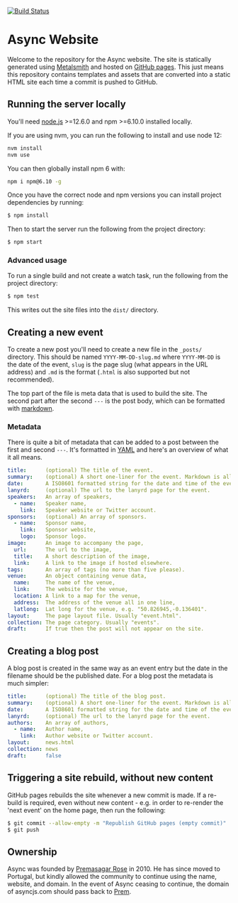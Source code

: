 [![Build Status](https://travis-ci.org/asyncjs/async-website.svg?branch=master)](https://travis-ci.org/asyncjs/async-website)

# Async Website

Welcome to the repository for the Async website. The site is statically generated using [Metalsmith][#metalsmith] and hosted on [GitHub pages][#gh-pages]. This just means this repository contains templates and assets that are converted into a static HTML site each time a commit is pushed to GitHub.

## Running the server locally

You'll need [node.js][#nodejs] >=12.6.0 and npm >=6.10.0 installed locally.

If you are using nvm, you can run the following to install and use node 12:

```bash
nvm install
nvm use
```

You can then globally install npm 6 with:

```bash
npm i npm@6.10 -g
```

Once you have the correct node and npm versions you can install project dependencies by running:

```bash
$ npm install
```

Then to start the server run the following from the project directory:

```bash
$ npm start
```

### Advanced usage

To run a single build and not create a watch task, run the following from the project directory:

```bash
$ npm test
```

This writes out the site files into the `dist/` directory.

## Creating a new event

To create a new post you'll need to create a new file in the `_posts/` directory. This should be named `YYYY-MM-DD-slug.md` where `YYYY-MM-DD` is the date of the event, `slug` is the page slug (what appears in the URL address) and `.md` is the format (`.html` is also supported but not recommended).

The top part of the file is meta data that is used to build the site. The second part after the second `---` is the post body, which can be formatted with [markdown][#md].

### Metadata

There is quite a bit of metadata that can be added to a post between the first and second `---`. It's formatted in [YAML][#yaml] and here's an overview of what it all means.

```yaml
title:      (optional) The title of the event.
summary:    (optional) A short one-liner for the event. Markdown is allowed.
date:       A ISO8601 formatted string for the date and time of the event.
lanyrd:     (optional) The url to the lanyrd page for the event.
speakers:   An array of speakers,
  - name:   Speaker name,
    link:   Speaker website or Twitter account.
sponsors:   (optional) An array of sponsors.
  - name:   Sponsor name,
    link:   Sponsor website,
    logo:   Sponsor logo.
image:      An image to accompany the page,
  url:      The url to the image,
  title:    A short description of the image,
  link:     A link to the image if hosted elsewhere.
tags:       An array of tags (no more than five please).
venue:      An object containing venue data,
  name:     The name of the venue,
  link:     The website for the venue,
  location: A link to a map for the venue,
  address:  The address of the venue all in one line,
  latlong:  Lat long for the venue, e.g. "50.826945,-0.136401".
layout:     The page layout file. Usually "event.html".
collection: The page category. Usually "events".
draft:      If true then the post will not appear on the site.
```

## Creating a blog post

A blog post is created in the same way as an event entry but the date in the filename should be the published date. For a blog post the metadata is much simpler:

```yaml
title:      (optional) The title of the blog post.
summary:    (optional) A short one-liner for the event. Markdown is allowed.
date:       A ISO8601 formatted string for the date and time of the event.
lanyrd:     (optional) The url to the lanyrd page for the event.
authors:    An array of authors,
  - name:   Author name,
    link:   Author website or Twitter account.
layout:     news.html
collection: news
draft:      false
```

## Triggering a site rebuild, without new content

GitHub pages rebuilds the site whenever a new commit is made. If a re-build is required, even without new content - e.g. in order to re-render the 'next event' on the home page, then run the following:

```bash
$ git commit --allow-empty -m "Republish GitHub pages (empty commit)"
$ git push
```

## Ownership

Async was founded by [Premasagar Rose][#prem] in 2010. He has since moved to Portugal, but kindly allowed the community to continue using the name, website, and domain. In the event of Async ceasing to continue, the domain of asyncjs.com should pass back to [Prem][#prem].


[#metalsmith]: http://metalsmith.io/
[#gh-pages]: https://pages.github.com/
[#nodejs]: https://nodejs.org/
[#md]: https://daringfireball.net/projects/markdown/
[#yaml]: http://yaml.org/
[#prem]: http://premasagar.com/
